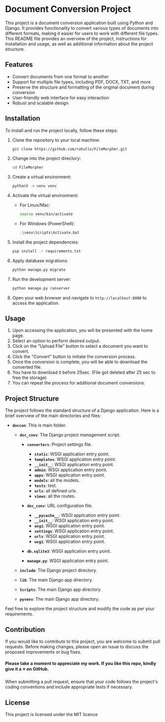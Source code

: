 # Document Conversion Project

This project is a document conversion application built using Python and Django. It provides functionality to convert various types of documents into different formats, making it easier for users to work with different file types. This README file provides an overview of the project, instructions for installation and usage, as well as additional information about the project structure.

## Features

- Convert documents from one format to another
- Support for multiple file types, including PDF, DOCX, TXT, and more
- Preserve the structure and formatting of the original document during conversion
- User-friendly web interface for easy interaction
- Robust and scalable design

## Installation

To install and run the project locally, follow these steps:

1. Clone the repository to your local machine:

   ```bash
   git clone https://github.com/rahullo/FileMorpher.git
   ```

2. Change into the project directory:

   ```bash
   cd FileMorpher
   ```

3. Create a virtual environment:

   ```bash
   python3 -m venv venv
   ```

4. Activate the virtual environment:

   - For Linux/Mac:

     ```bash
     source venv/bin/activate
     ```

   - For Windows (PowerShell):

     ```bash
     .\venv\Scripts\Activate.bat
     ```

5. Install the project dependencies:

   ```bash
   pip install -r requirements.txt
   ```

6. Apply database migrations:

   ```bash
   python manage.py migrate
   ```

7. Run the development server:

   ```bash
   python manage.py runserver
   ```

8. Open your web browser and navigate to `http://localhost:8000` to access the application.

## Usage

1. Upon accessing the application, you will be presented with the home page.
2. Select an option to perform desired output.
3. Click on the "Upload File" button to select a document you want to convert.
4. Click the "Convert" button to initiate the conversion process.
5. Once the conversion is complete, you will be able to download the converted file.
6. You have to download it before 25sec. (File got deleted after 25 sec to free the storage)
7. You can repeat the process for additional document conversions.

## Project Structure

The project follows the standard structure of a Django application. Here is a brief overview of the main directories and files:

- **`doccon`**: This is main folder.
   - **`doc_conv`**: The Django project management script.
      - **`converters`**: Project settings file.
         - **`static`**: WSGI application entry point.
         - **`templates`**: WSGI application entry point.
         - **`__init__`**: WSGI application entry point.
         - **`admin`**: WSGI application entry point.
         - **`apps`**: WSGI application entry point.
         - **`models`**: all the models.
         - **`tests`**: test.
         - **`urls`**: all defined urls.
         - **`views`**: all the routes.
        
      - **`doc_conv`**: URL configuration file.
         - **`__pycache__`**: WSGI application entry point.
         - **`__init__`**: WSGI application entry point.
         - **`asgi`**: WSGI application entry point.
         - **`settings`**: WSGI application entry point.
         - **`urls`**: WSGI application entry point.
         - **`wsgi`**: WSGI application entry point.
        
      - **`db.sqlite3`**: WSGI application entry point.
      - **`manage.py`**: WSGI application entry point.
   - **`include`**: The Django project directory.
 
   - **`lib`**: The main Django app directory.
   - **`Scripts`**: The main Django app directory.
   - **`pyvenv`**: The main Django app directory.
 

Feel free to explore the project structure and modify the code as per your requirements.

## Contribution

If you would like to contribute to this project, you are welcome to submit pull requests. Before making changes, please open an issue to discuss the proposed improvements or bug fixes.

#### Please take a moment to appreciate my work. If you like this repo, kindly give it a ⭐ on GitHub.

When submitting a pull request, ensure that your code follows the project's coding conventions and include appropriate tests if necessary.

## License

This project is licensed under the MIT licence
